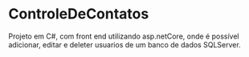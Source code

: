 # ControleDeContatos
Projeto em C#, com front end utilizando asp.netCore, onde é possível adicionar, editar e deleter usuarios de um banco de dados SQLServer.
